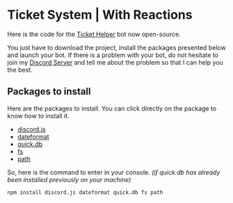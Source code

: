 # Ticket System | With Reactions
Here is the code for the [Ticket Helper](https://discord.com/api/oauth2/authorize?client_id=847133934189805588&permissions=8&scope=bot) bot now open-source.

You just have to download the project, install the packages presented below and launch your bot. If there is a problem with your bot, do not hesitate to join my [Discord Server](https://discord.gg/A8v3ZrTFgZ) and tell me about the problem so that I can help you the best.

## Packages to install
Here are the packages to install. You can click directly on the package to know how to install it.

- [discord.js](https://www.npmjs.com/package/discord.js)
- [dateformat](https://www.npmjs.com/package/dateformat)
- [quick.db](https://www.npmjs.com/package/quick.db)
- [fs](https://www.npmjs.com/package/fs)
- [path](https://www.npmjs.com/package/path)

So, here is the command to enter in your console. *(if quick.db has already been installed previously on your machine)*
```
npm install discord.js dateformat quick.db fs path
```
